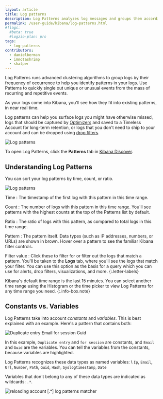 ```yaml
---
layout: article
title: Log patterns
description: Log Patterns analyzes log messages and groups them according to detected patterns. We built Log Patterns to live alongside your logs in Kibana. You can see your patterns under the Patterns tab, and then click the Logs tab to return Kibana's familiar Discover view.
permalink: /user-guide/kibana/log-patterns.html
#flags:
  #beta: true
  #logzio-plan: pro
tags:
  - log-patterns
contributors:
  - danielberman
  - imnotashrimp
  - shalper
---
```


Log Patterns runs advanced clustering algorithms to group logs by their frequency of occurrence to help you identify patterns in your logs. Use Patterns to quickly single out unique or unusual events from the mass of recurring and repetitive events.

As your logs come into Kibana, you'll see how they fit into existing patterns,
in near real time.

Log patterns can help you surface logs you might have otherwise missed, logs that should be captured by [Optimizers]({{site.baseurl}}/user-guide/optimizers/configure-optimizers.html) and saved to a Timeless Account for long-term retention, or logs that you don't need to ship to your account and can be dropped using [drop filters]({{site.baseurl}}/user-guide/accounts/drop-filters/).

![Log patterns](https://dytvr9ot2sszz.cloudfront.net/logz-docs/kibana/patterns2.png)

To open Log Patterns, click the **Patterns** tab in [Kibana Discover](https://app.logz.io/#/dashboard/kibana).

## Understanding Log Patterns

You can sort your log patterns by time, count, or ratio.

![Log patterns](https://dytvr9ot2sszz.cloudfront.net/logz-docs/kibana/patterns-annotated1.png)

Time
: The timestamp of the first log with this pattern in this time range.

Count
: The number of logs with this pattern in this time range.
  You'll see patterns with the highest counts at the top of the Patterns list by default.

Ratio
: The ratio of logs with this pattern,
  as compared to total logs in this time range.

Pattern
: The pattern itself.
  Data types (such as IP addresses, numbers, or URLs) are shown in brown.
  Hover over a pattern to see the familiar Kibana filter controls.

Filter value
: Click these to filter for or filter out the logs that match a pattern. You'll be taken to the **Logs** tab,
where you'll see the logs that match your filter. You can use this option as the basis for a query which you can use for alerts, drop filters, visualizations, and more.
{:.letter-labels}

Kibana's default time range is the last 15 minutes. You can select another time range using the Histogram or the time picker to view Log Patterns for any time range you need.
{:.info-box.note}


## Constants vs. Variables

Log Patterns take into account _constants_ and _variables_.
This is best explained with an example. Here's a pattern that contains both:

![Duplicate entry `Email` for session `Guid`](https://dytvr9ot2sszz.cloudfront.net/logz-docs/kibana/sample-patterns1.png)


In this example, `Duplicate entry` and `for session` are constants, and `Email` and `Guid` are the variables.
You can tell the variables from the constants, because variables are highlighted.

Log Patterns recognizes these data types as named variables: \\
`Ip`, `Email`, `Url`, `Number`, `Path`, `Guid`, `Hash`, `Syslogtimestamp`, `Date`

Variables that don't belong to any of these data types are indicated as wildcards: `.*`.

![reloading account [.*] log patterns matcher](https://dytvr9ot2sszz.cloudfront.net/logz-docs/kibana/sample-patterns2.png)
